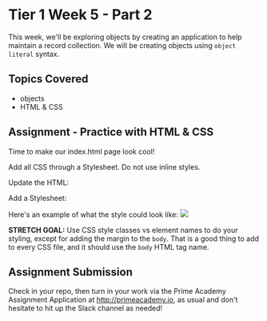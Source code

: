 # Tier 1 Week 5 - Part 2

This week, we'll be exploring objects by creating an application to help maintain a record collection. We will be creating objects using `object literal` syntax.

## Topics Covered

- objects
- HTML & CSS

## Assignment - Practice with HTML & CSS

Time to make our index.html page look cool!

Add all CSS through a Stylesheet. Do not use inline styles.

Update the HTML:

<!-- - Place the existing `h1` inside a `header` element.
- Add an `h2` element into the `header` that says `YOUR NAME's Record Shop`.
- Place the existing `p` inside a `main` element. -->

Add a Stylesheet:

<!-- - Create a `stylesheet.css` file and source it into the HTML file.
- Give the `header` a dark background color and choose a light  color for the text.
- Center the text in the `header`. -->
<!-- - Give the `main` a light grey background color. -->
<!-- - Look up the CSS `background-image` property to learn how to use the provided `record.png` as the background image on your page with a relative path. -->
<!-- - Look up CSS `background-repeat` to learn how to fill the body of the page with a repeating image. -->
<!-- - Look up CSS `margin` and `padding`.
  - Give the `body` a margin of `0`. (This removes the whitespace around the edges of the page.)
  - Give the `main` padding of `1em`. (Curious about `em`? Look up CSS units.) -->

Here's an example of what the style could look like:
<img src="./example.png">

__STRETCH GOAL:__ Use CSS style classes vs element names to do your styling, except for adding the margin to the `body`. That is a good thing to add to every CSS file, and it should use the `body` HTML tag name.

## Assignment Submission
Check in your repo, then turn in your work via the Prime Academy Assignment Application at http://primeacademy.io, as usual and don't hesitate to hit up the Slack channel as needed!
